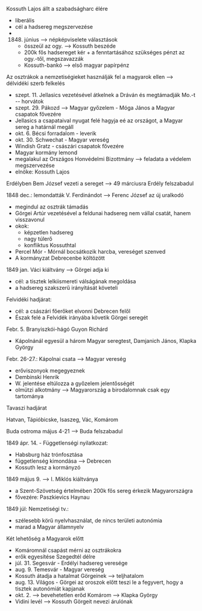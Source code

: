 Kossuth Lajos állt a szabadságharc élére
- liberális
- cél a hadsereg megszervezése
- 1848. június --> népképviselete választások
	- összeül az ogy. --> Kossuth beszéde
	- 200k fős hadsereget kér + a fenntartásához szükséges pénzt az ogy.-től, megszavazzák
	- Kossuth-bankó --> első magyar papírpénz

Az osztrákok a nemzetiségieket használják fel a magyarok ellen --> délvidéki szerb felkelés
- szept. 11. Jellasics vezetésével átkelnek a Dráván és megtámadják Mo.-t -- horvátok
- szept. 29. Pákozd --> Magyar győzelem - Móga János a Magyar csapatok fővezére
- Jellasics a csapataival nyugat felé hagyja eé az országot, a Magyar sereg a határnál megáll
- okt. 6. Bécsi forradalom - leverik
- okt. 30. Schwechat - Magyar vereség
- Windish Gratz - császári csapatok fővezére
- Magyar kormány lemond
- megalakul az Országos Honvédelmi Bizottmány --> feladata a védelem megszervezése
- elnöke: Kossuth Lajos

Erdélyben Bem József vezeti a sereget --> 49 márciusra Erdély felszabadul

1848 dec.: lemondatták V. Ferdinándot
--> Ferenc József az új uralkodó

- megindul az osztrák támadás
- Görgei Artúr vezetésével a feldunai hadsereg nem vállal csatát, hanem visszavonul
- okok:
	- képzetlen hadsereg
	- nagy túlerő
	- konfliktus Kossuthtal
- Percel Mór - Mórnál bocsátkozik harcba, vereséget szenved
- A kormányzat Debrecenbe költözött

1849 jan. Váci kiáltvány --> Görgei adja ki
- cél: a tisztek lelkiismereti válságának megoldása
- a hadsereg szakszerű irányítását követeli

Felvidéki hadjárat:
- cél: a császári főerőket elvonni Debrecen felől
- Észak felé a Felvidék irányába követik Görgei seregét

Febr. 5. Branyiszkói-hágó Guyon Richárd
- Kápolnánál egyesül a három Magyar seregtest, Damjanich János, Klapka György

Febr. 26-27.: Kápolnai csata --> Magyar vereség
- erőviszonyok megegyeznek
- Dembinski Henrik
- W. jelentése eltúlozza a győzelem jelentősségét
- olmützi alkotmány --> Magyarország a birodalomnak csak egy tartománya

Tavaszi hadjárat

Hatvan, Tápióbicske, Isaszeg, Vác, Komárom

Buda ostroma május 4-21 --> Buda felszabadul

1849 ápr. 14. - Függetlenségi nyilatkozat:
- Habsburg ház trónfosztása
- függetlenség kimondása --> Debrecen
- Kossuth lesz a kormányzó

1849 május 9. --> I. Miklós kiáltványa
- a Szent-Szövetség értelmében 200k fős sereg érkezik Magyarországra
- fővezére: Paszkievics Haynau

1849 júl: Nemzetiségi tv.:
- szélesebb körű nyelvhasználat, de nincs területi autonómia
- marad a Magyar államnyelv

Két lehetőség a Magyarok előtt
- Komáromnál csapást mérni az osztrákokra
- erők egyesítése Szegedtél délre
- júl. 31. Segesvár - Erdélyi hadsereg veresége
- aug. 9. Temesvár - Magyar vereség
- Kossuth átadja a hatalmat Görgeinek --> teljhatalom
- aug. 13. Világos - Görgei az oroszok előtt teszi le a fegyvert, hogy a tisztek autonómiát kapjanak
- okt. 2. --> bevehetetlen erőd Komárom --> Klapka György
- Vidini levél --> Kossuth Görgeit nevezi árulónak